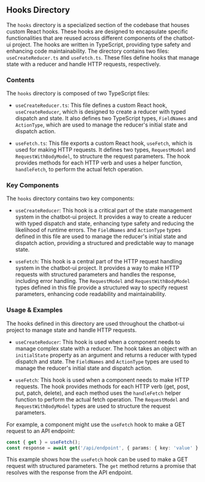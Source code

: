 
## Hooks Directory

The `hooks` directory is a specialized section of the codebase that houses custom React hooks. These hooks are designed to encapsulate specific functionalities that are reused across different components of the chatbot-ui project. The hooks are written in TypeScript, providing type safety and enhancing code maintainability. The directory contains two files: `useCreateReducer.ts` and `useFetch.ts`. These files define hooks that manage state with a reducer and handle HTTP requests, respectively.

### Contents

The `hooks` directory is composed of two TypeScript files:

- `useCreateReducer.ts`: This file defines a custom React hook, `useCreateReducer`, which is designed to create a reducer with typed dispatch and state. It also defines two TypeScript types, `FieldNames` and `ActionType`, which are used to manage the reducer's initial state and dispatch action.

- `useFetch.ts`: This file exports a custom React hook, `useFetch`, which is used for making HTTP requests. It defines two types, `RequestModel` and `RequestWithBodyModel`, to structure the request parameters. The hook provides methods for each HTTP verb and uses a helper function, `handleFetch`, to perform the actual fetch operation.

### Key Components

The `hooks` directory contains two key components:

- `useCreateReducer`: This hook is a critical part of the state management system in the chatbot-ui project. It provides a way to create a reducer with typed dispatch and state, enhancing type safety and reducing the likelihood of runtime errors. The `FieldNames` and `ActionType` types defined in this file are used to manage the reducer's initial state and dispatch action, providing a structured and predictable way to manage state.

- `useFetch`: This hook is a central part of the HTTP request handling system in the chatbot-ui project. It provides a way to make HTTP requests with structured parameters and handles the response, including error handling. The `RequestModel` and `RequestWithBodyModel` types defined in this file provide a structured way to specify request parameters, enhancing code readability and maintainability.

### Usage & Examples

The hooks defined in this directory are used throughout the chatbot-ui project to manage state and handle HTTP requests.

- `useCreateReducer`: This hook is used when a component needs to manage complex state with a reducer. The hook takes an object with an `initialState` property as an argument and returns a reducer with typed dispatch and state. The `FieldNames` and `ActionType` types are used to manage the reducer's initial state and dispatch action.

- `useFetch`: This hook is used when a component needs to make HTTP requests. The hook provides methods for each HTTP verb (get, post, put, patch, delete), and each method uses the `handleFetch` helper function to perform the actual fetch operation. The `RequestModel` and `RequestWithBodyModel` types are used to structure the request parameters.

For example, a component might use the `useFetch` hook to make a GET request to an API endpoint:

```typescript
const { get } = useFetch();
const response = await get('/api/endpoint', { params: { key: 'value' } });
```

This example shows how the `useFetch` hook can be used to make a GET request with structured parameters. The `get` method returns a promise that resolves with the response from the API endpoint.
